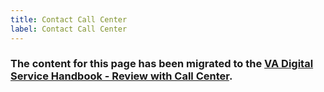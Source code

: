 ```yaml
---
title: Contact Call Center
label: Contact Call Center
---
```


### The content for this page has been migrated to the <a title="go to VA Digital Service Handbook" href="https://department-of-veterans-affairs.github.io/va-digital-service-handbook/service-design/related/other-resources/call-center" target="_blank">VA Digital Service Handbook - Review with Call Center</a>.

